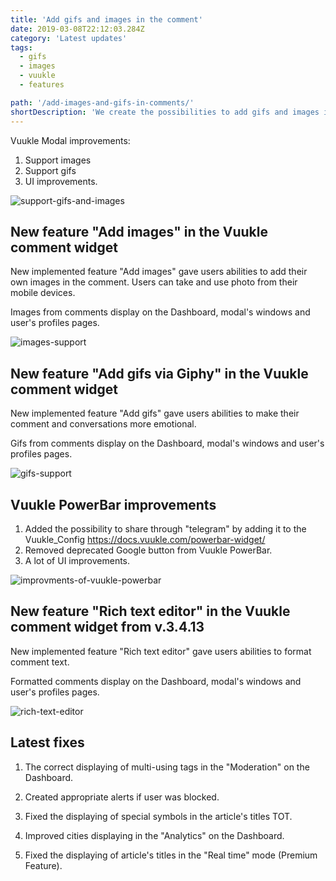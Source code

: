 ```yaml
---
title: 'Add gifs and images in the comment'
date: 2019-03-08T22:12:03.284Z
category: 'Latest updates'
tags:
  - gifs
  - images
  - vuukle
  - features

path: '/add-images-and-gifs-in-comments/'
shortDescription: 'We create the possibilities to add gifs and images in the comments. You can check them here to be up-to-date with Vuukle'
---
```


Vuukle Modal improvements:

1. Support images
2. Support gifs
3. UI improvements.

![support-gifs-and-images](/img/new-features-and-latest-fixes-support-gifs-and-images.jpg)

## New feature "Add images" in the Vuukle comment widget

New implemented feature "Add images" gave users abilities to add their own images in the comment. Users can take and use photo from their mobile devices.

Images from comments display on the Dashboard, modal's windows and user's profiles pages.

![images-support](/img/new-features-and-latest-fixes-images-support.jpg)

## New feature "Add gifs via Giphy" in the Vuukle comment widget

New implemented feature "Add gifs" gave users abilities to make their comment and conversations more emotional.

Gifs from comments display on the Dashboard, modal's windows and user's profiles pages.

![gifs-support](https://i.imgur.com/iKTaIBc.jpg)

## Vuukle PowerBar improvements

1. Added the possibility to share through "telegram" by adding it to the Vuukle_Config https://docs.vuukle.com/powerbar-widget/
2. Removed deprecated Google button from Vuukle PowerBar.
3. A lot of UI improvements.

![improvments-of-vuukle-powerbar](https://i.imgur.com/WhUr5M7.jpg)

## New feature "Rich text editor" in the Vuukle comment widget from v.3.4.13

New implemented feature "Rich text editor" gave users abilities to format comment text.

Formatted comments display on the Dashboard, modal's windows and user's profiles pages.

![rich-text-editor](https://i.imgur.com/ph81gzX.jpg)

## Latest fixes

1. The correct displaying of multi-using tags in the "Moderation" on the Dashboard.

2. Created appropriate alerts if user was blocked.

3. Fixed the displaying of special symbols in the article's titles TOT.

4. Improved cities displaying in the "Analytics" on the Dashboard.

5. Fixed the displaying of article's titles in the "Real time" mode (Premium Feature).
